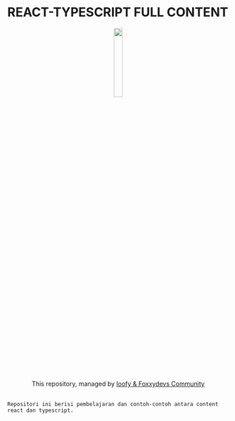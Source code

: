 # REACT-TYPESCRIPT FULL CONTENT

<p align="center">
    <img width="20%" src="https://www.carlrippon.com/static/64d2dff032f91508ec5326d8e4cdaaab/11d19/React-and-typescript.png"><br/><br/>
    This repository, managed by <a href="http://github.com/Ioofy"> Ioofy & Foxxydevs Community</a><br/><br/>

    Repositori ini berisi pembelajaran dan contoh-contoh antara content react dan typescript.

</p>
